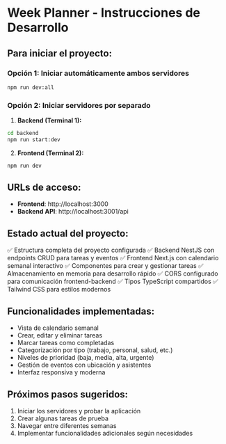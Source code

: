 # Week Planner - Instrucciones de Desarrollo

## Para iniciar el proyecto:

### Opción 1: Iniciar automáticamente ambos servidores

```bash
npm run dev:all
```

### Opción 2: Iniciar servidores por separado

1. **Backend (Terminal 1):**

```bash
cd backend
npm run start:dev
```

2. **Frontend (Terminal 2):**

```bash
npm run dev
```

## URLs de acceso:

- **Frontend**: http://localhost:3000
- **Backend API**: http://localhost:3001/api

## Estado actual del proyecto:

✅ Estructura completa del proyecto configurada
✅ Backend NestJS con endpoints CRUD para tareas y eventos
✅ Frontend Next.js con calendario semanal interactivo
✅ Componentes para crear y gestionar tareas
✅ Almacenamiento en memoria para desarrollo rápido
✅ CORS configurado para comunicación frontend-backend
✅ Tipos TypeScript compartidos
✅ Tailwind CSS para estilos modernos

## Funcionalidades implementadas:

- Vista de calendario semanal
- Crear, editar y eliminar tareas
- Marcar tareas como completadas
- Categorización por tipo (trabajo, personal, salud, etc.)
- Niveles de prioridad (baja, media, alta, urgente)
- Gestión de eventos con ubicación y asistentes
- Interfaz responsiva y moderna

## Próximos pasos sugeridos:

1. Iniciar los servidores y probar la aplicación
2. Crear algunas tareas de prueba
3. Navegar entre diferentes semanas
4. Implementar funcionalidades adicionales según necesidades
